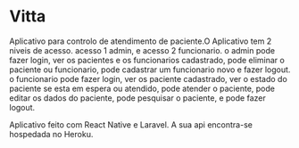 # Vitta
 Aplicativo para controlo de atendimento de paciente.O Aplicativo tem 2 niveis de acesso. acesso 1 admin, e acesso 2 funcionario. o admin pode fazer login, ver os pacientes e os funcionarios cadastrado, pode eliminar o paciente ou funcionario, pode cadastrar um funcionario novo e fazer logout. o funcionario pode fazer login, ver os paciente cadastrado, ver o estado do paciente se esta em espera ou atendido, pode atender o paciente, pode editar os dados do paciente, pode pesquisar o paciente, e pode fazer logout.
 
 Aplicativo feito com React Native e Laravel. A sua api encontra-se hospedada no Heroku.

 
